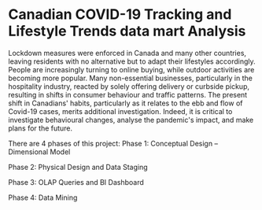 # Canadian COVID-19 Tracking and Lifestyle Trends data mart Analysis

Lockdown measures were enforced in Canada and many other countries, leaving residents with no alternative but to adapt their lifestyles accordingly. People are increasingly turning to online buying, while outdoor activities are becoming more popular. Many non-essential businesses, particularly in the hospitality industry, reacted by solely offering delivery or curbside pickup, resulting in shifts in consumer behaviour and traffic patterns.
The present shift in Canadians' habits, particularly as it relates to the ebb and flow of Covid-19 cases, merits additional investigation. Indeed, it is critical to investigate behavioural changes, analyse the pandemic's impact, and make plans for the future.

There are 4 phases of this project:
Phase 1: Conceptual Design – Dimensional Model

Phase 2: Physical Design and Data Staging

Phase 3: OLAP Queries and BI Dashboard

Phase 4: Data Mining
